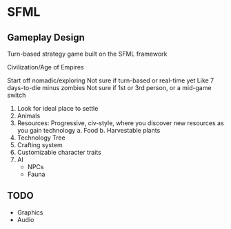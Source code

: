 # SFML


Gameplay Design
--------------

Turn-based strategy game built on the SFML framework

Civilization/Age of Empires

Start off nomadic/exploring
Not sure if turn-based or real-time yet
Like 7 days-to-die minus zombies
Not sure if 1st or 3rd person, or a mid-game switch

1. Look for ideal place to settle
2. Animals
3. Resources: Progressive, civ-style, where you discover new resources as you gain technology
	a. Food
	b. Harvestable plants
4. Technology Tree
5. Crafting system
6. Customizable character traits
7. AI
	- NPCs
	- Fauna

## TODO
- Graphics
- Audio

